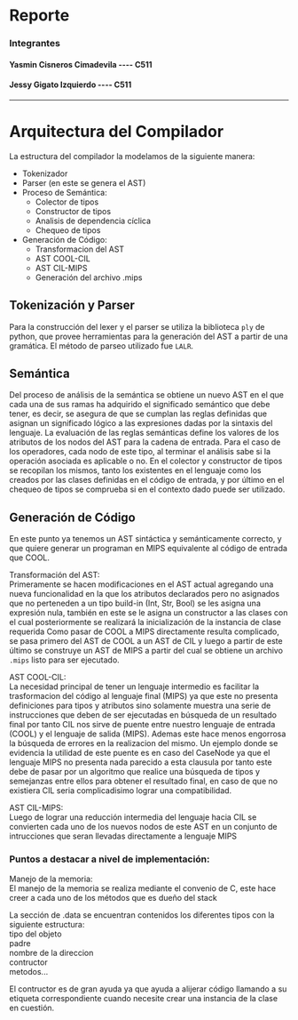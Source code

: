 # Reporte

### Integrantes

#### Yasmin Cisneros Cimadevila ---- C511
#### Jessy Gigato Izquierdo ---- C511
--------------------

# Arquitectura del Compilador

La estructura del compilador la modelamos de la siguiente manera:
- Tokenizador
- Parser (en este se genera el AST)
- Proceso de Semántica:
    - Colector de tipos
    - Constructor de tipos
    - Analisis de dependencia cíclica
    - Chequeo de tipos
- Generación de Código:
    - Transformacion del AST
    - AST COOL-CIL
    - AST CIL-MIPS
    - Generación del archivo .mips 


## Tokenización y Parser
Para la construcción del lexer y el parser se utiliza la biblioteca `ply` de python, que provee herramientas para la generación del AST a partir de una gramática. El método de parseo utilizado fue `LALR`.

## Semántica
Del proceso de análisis de la semántica se obtiene un nuevo AST en el que cada una de sus ramas ha adquirido el significado semántico que debe tener, es decir, se asegura de que se cumplan las reglas definidas que asignan un significado lógico a las expresiones dadas por la sintaxis del lenguaje.
La evaluación de las reglas semánticas define los valores de los atributos de los nodos del AST para la cadena de entrada. Para el caso de los operadores, cada nodo de este tipo, al terminar el análisis sabe si la operación asociada es aplicable o no.
En el colector y constructor de tipos se recopilan los mismos, tanto los existentes en el lenguaje como los creados por las clases definidas en el código de entrada, y por último en el chequeo de tipos se comprueba si en el contexto dado puede ser utilizado.



## Generación de Código

En este punto ya tenemos un AST sintáctica y semánticamente correcto, y que quiere generar un programan en MIPS equivalente al código de entrada que COOL.

Transformación del AST:\
Primeramente se hacen modificaciones en el AST actual agregando una nueva funcionalidad en la que los atributos declarados pero no asignados que no perteneden a un tipo build-in (Int, Str, Bool) se les asigna una expresión nula, también en este se le asigna un constructor a las clases con el cual posteriormente se realizará la inicialización de la instancia de clase requerida
Como pasar de COOL a MIPS directamente resulta complicado, se pasa primero del AST de COOL a un AST de CIL y luego a partir de este último se construye un AST de MIPS a partir del cual se obtiene un archivo `.mips` listo para ser ejecutado. 

AST COOL-CIL:\
La necesidad principal de tener un lenguaje intermedio es facilitar la trasformacion del código al lenguaje final (MIPS) ya que este no presenta definiciones para tipos y atributos sino solamente muestra una serie de instrucciones que deben de ser ejecutadas en búsqueda de un resultado final por tanto CIL nos sirve de puente entre nuestro lenguaje de entrada (COOL) y el lenguaje de salida (MIPS). Ademas este hace menos engorrosa la búsqueda de errores en la realizacion del mismo.
Un ejemplo donde se evidencia la utilidad de este puente es en caso del CaseNode ya que el lenguaje MIPS no presenta nada parecido a esta clausula por tanto este debe de pasar por un algoritmo que realice una búsqueda de tipos y semejanzas entre ellos para obtener el resultado final, en caso de que no existiera CIL seria complicadisimo lograr una compatibilidad.

AST CIL-MIPS: \
Luego de lograr una reducción intermedia del lenguaje hacia CIL se convierten cada uno de los nuevos nodos de este AST en un conjunto de intrucciones que seran llevadas directamente a lenguaje MIPS

### Puntos a destacar a nivel de implementación:
Manejo de la memoria:\
El manejo de la memoria se realiza mediante el convenio de C, este hace creer a cada uno de los métodos que es dueño del stack

La sección de .data se encuentran contenidos los diferentes tipos con la siguiente estructura:\
tipo del objeto\
padre\
nombre de la direccion\
contructor\
metodos...

El contructor es de gran ayuda ya que ayuda a alijerar código llamando a su etiqueta correspondiente cuando necesite crear una instancia de la clase en cuestión.
